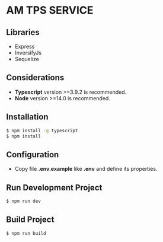 # AM TPS SERVICE

## Libraries

-   Express
-   InversifyJs
-   Sequelize

## Considerations

-   **Typescript** version >=3.9.2 is recommended.
-   **Node** version >=14.0 is recommended.

## Installation

```sh
$ npm install -g typescript
$ npm install
```

## Configuration

-   Copy file **.env.example** like **.env** and define its properties.

## Run Development Project

```sh
$ npm run dev
```

## Build Project

```sh
$ npm run build
```
